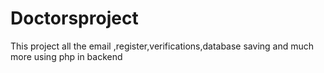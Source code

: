 # Doctorsproject
This project all the email ,register,verifications,database saving and much more using php in backend
